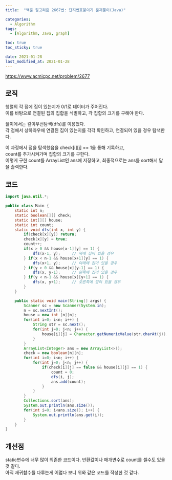 ```yaml
---
title:  "백준 알고리즘 2667번: 단지번호붙이기 문제풀이(Java)"

categories: 
  - Algorithm
tags: 
  - [Algorithm, Java, graph]

toc: true
toc_sticky: true

date: 2021-01-28
last_modified_at: 2021-01-28
---
```


<a>https://www.acmicpc.net/problem/2677</a>

## 로직

행렬의 각 점에 집이 있는지가 0/1로 데이터가 주어진다.   
이를 바탕으로 연결된 집의 집합을 식별하고, 각 집합의 크기를 구해야 한다.

풀이에서는 깊이우선탐색(dfs)를 이용했다.   
각 점에서 상하좌우에 연결된 집이 있는지를 각각 확인하고, 연결되어 있을 경우 탐색한다.   

이 과정에서 점을 탐색했음을 check[i][j] == 1을 통해 기록하고,   
count를 추가시켜가며 집합의 크기를 구한다.    
이렇게 구한 count를 ArrayList인 ans에 저장하고, 최종적으로는 ans를 sort해서 답을 출력한다.

## 코드

```java
import java.util.*;

public class Main {
    static int n;
    static boolean[][] check;
    static int[][] house;
    static int count;
    static void dfs(int x, int y) {
        if(check[x][y]) return;
        check[x][y] = true;
        count++;
        if(x > 0 && house[x-1][y] == 1) {
            dfs(x-1, y);     // 위에 집이 있을 경우
        } if(x < n-1 && house[x+1][y] == 1) {
            dfs(x+1, y);     // 아래에 집이 있을 경우
        } if(y > 0 && house[x][y-1] == 1) {
            dfs(x, y-1);     // 왼쪽에 집이 있을 경우
        } if(y < n-1 && house[x][y+1] == 1) {
            dfs(x, y+1);     // 오른쪽에 집이 있을 경우
        } 
    }

    public static void main(String[] args) {
        Scanner sc = new Scanner(System.in);
        n = sc.nextInt();
        house = new int [n][n];
        for(int i=0; i<n; i++) {
            String str = sc.next();
            for(int j=0; j<n; j++) {
                house[i][j] = Character.getNumericValue(str.charAt(j));
            }
        }
        ArrayList<Integer> ans = new ArrayList<>();
        check = new boolean[n][n];
        for(int i=0; i<n; i++) {
            for(int j=0; j<n; j++) {
                if(check[i][j] == false && house[i][j] == 1) {
                    count = 0;
                    dfs(i, j);
                    ans.add(count);
                }
            }
        }
        Collections.sort(ans);
        System.out.println(ans.size());
        for(int i=0; i<ans.size(); i++) {
            System.out.println(ans.get(i));
        }
    }
}
```

## 개선점

static변수에 너무 많이 의존한 코드이다. 반환값이나 매개변수로 count를 셀수도 있을 것 같다.   
아직 재귀함수를 다루는게 어렵다 보니 위와 같은 코드를 작성한 것 같다.